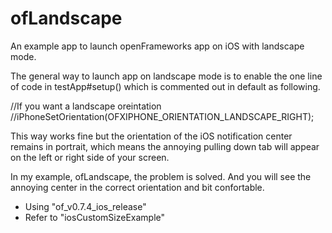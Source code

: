 ofLandscape
====================

An example app to launch openFrameworks app on iOS with landscape mode.

The general way to launch app on landscape mode is to enable the one line 
of code in testApp#setup() which is commented out in default as following.<br/>

//If you want a landscape oreintation<br/>
//iPhoneSetOrientation(OFXIPHONE_ORIENTATION_LANDSCAPE_RIGHT);<br/>

This way works fine but the orientation of the iOS notification center
remains in portrait, which means the annoying pulling down tab will appear
on the left or right side of your screen.

In my example, ofLandscape, the problem is solved. And you will see the
annoying center in the correct orientation and bit confortable.

<ul>
  <li>Using "of_v0.7.4_ios_release"</li>
  <li>Refer to "iosCustomSizeExample"</li>
</ul>
